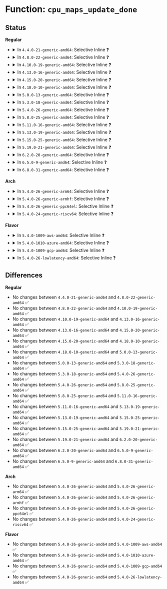 # Function: <code>cpu_maps_update_done</code>

## Status
<b>Regular</b>
<ul>
<li>
<details>
<summary>In <code>4.4.0-21-generic-amd64</code>: Selective Inline ❓</summary>

```c
void cpu_maps_update_done()
```

```json
{
  "name": "cpu_maps_update_done",
  "collision_type": "Unique Global",
  "inline_type": "Selective",
  "funcs": [
    {
      "addr": 18446744071579373824,
      "name": "cpu_maps_update_done",
      "external": true,
      "loc": "kernel/cpu.c:46",
      "file": "kernel/cpu.c",
      "inline": "not declared, inlined",
      "caller_inline": [
        "kernel/cpu.c:cpu_hotplug_disable",
        "kernel/cpu.c:cpu_hotplug_enable",
        "kernel/cpu.c:register_cpu_notifier",
        "kernel/cpu.c:unregister_cpu_notifier",
        "kernel/cpu.c:cpu_down",
        "kernel/cpu.c:disable_nonboot_cpus",
        "kernel/cpu.c:enable_nonboot_cpus"
      ],
      "caller_func": [
        "arch/x86/entry/vdso/vma.c:init_vdso",
        "arch/x86/events/amd/uncore.c:amd_uncore_init",
        "arch/x86/events/amd/uncore.c:amd_uncore_init",
        "arch/x86/events/amd/ibs.c:amd_ibs_init",
        "arch/x86/events/intel/rapl.c:rapl_pmu_init",
        "arch/x86/events/intel/rapl.c:rapl_pmu_init",
        "arch/x86/kernel/cpu/mcheck/mce.c:mcheck_init_device",
        "arch/x86/kernel/cpu/mcheck/mce.c:mcheck_init_device",
        "kernel/profile.c:create_proc_profile",
        "kernel/trace/ring_buffer.c:ring_buffer_free",
        "kernel/trace/ring_buffer.c:__ring_buffer_alloc",
        "kernel/trace/ring_buffer.c:__ring_buffer_alloc",
        "kernel/events/core.c:perf_event_init",
        "mm/vmstat.c:setup_vmstat",
        "mm/zswap.c:__zswap_pool_release",
        "mm/zswap.c:zswap_pool_create",
        "mm/zswap.c:zswap_pool_create",
        "mm/zswap.c:init_zswap",
        "mm/zswap.c:init_zswap",
        "mm/zswap.c:init_zswap",
        "mm/zsmalloc.c:zs_unregister_cpu_notifier",
        "drivers/idle/intel_idle.c:intel_idle_exit",
        "drivers/acpi/acpi_processor.c:acpi_processor_add",
        "drivers/acpi/acpi_processor.c:acpi_processor_remove",
        "drivers/base/topology.c:topology_sysfs_init",
        "drivers/base/cacheinfo.c:cacheinfo_sysfs_init",
        "arch/x86/pci/amd_bus.c:amd_postcore_init",
        "net/core/flow.c:flow_cache_init",
        "net/core/flow.c:flow_cache_init"
      ]
    }
  ],
  "symbols": [
    {
      "addr": 18446744071579373824,
      "name": "cpu_maps_update_done",
      "section": ".text",
      "bind": "STB_GLOBAL",
      "size": 23
    }
  ]
}
```
</details>
</li>
<li>
<details>
<summary>In <code>4.8.0-22-generic-amd64</code>: Selective Inline ❓</summary>

```c
void cpu_maps_update_done()
```

```json
{
  "name": "cpu_maps_update_done",
  "collision_type": "Unique Global",
  "inline_type": "Selective",
  "funcs": [
    {
      "addr": 18446744071579389632,
      "name": "cpu_maps_update_done",
      "external": true,
      "loc": "kernel/cpu.c:123",
      "file": "kernel/cpu.c",
      "inline": "not declared, inlined",
      "caller_inline": [
        "kernel/cpu.c:enable_nonboot_cpus",
        "kernel/cpu.c:disable_nonboot_cpus",
        "kernel/cpu.c:do_cpu_down",
        "kernel/cpu.c:unregister_cpu_notifier",
        "kernel/cpu.c:register_cpu_notifier",
        "kernel/cpu.c:cpu_hotplug_enable",
        "kernel/cpu.c:cpu_hotplug_disable"
      ],
      "caller_func": [
        "arch/x86/kernel/cpu/mcheck/mce.c:mcheck_init_device",
        "arch/x86/kernel/cpu/mcheck/mce.c:mcheck_init_device",
        "kernel/trace/ring_buffer.c:ring_buffer_free",
        "kernel/trace/ring_buffer.c:__ring_buffer_alloc",
        "kernel/trace/ring_buffer.c:__ring_buffer_alloc",
        "mm/vmstat.c:setup_vmstat",
        "mm/zswap.c:init_zswap",
        "mm/zswap.c:init_zswap",
        "mm/zswap.c:init_zswap",
        "mm/zswap.c:__zswap_pool_release",
        "mm/zswap.c:zswap_pool_create",
        "mm/zswap.c:zswap_pool_create",
        "mm/zsmalloc.c:zs_unregister_cpu_notifier",
        "drivers/acpi/acpi_processor.c:acpi_processor_remove",
        "drivers/acpi/acpi_processor.c:acpi_processor_add",
        "drivers/base/topology.c:topology_sysfs_init",
        "drivers/base/cacheinfo.c:cacheinfo_sysfs_init",
        "arch/x86/pci/amd_bus.c:amd_postcore_init",
        "net/core/flow.c:flow_cache_init",
        "net/core/flow.c:flow_cache_init"
      ]
    }
  ],
  "symbols": [
    {
      "addr": 18446744071579383312,
      "name": "cpu_maps_update_done",
      "section": ".text",
      "bind": "STB_GLOBAL",
      "size": 23
    }
  ]
}
```
</details>
</li>
<li>
<details>
<summary>In <code>4.10.0-19-generic-amd64</code>: Selective Inline ❓</summary>

```c
void cpu_maps_update_done()
```

```json
{
  "name": "cpu_maps_update_done",
  "collision_type": "Unique Global",
  "inline_type": "Selective",
  "funcs": [
    {
      "addr": 18446744071579410029,
      "name": "cpu_maps_update_done",
      "external": true,
      "loc": "kernel/cpu.c:192",
      "file": "kernel/cpu.c",
      "inline": "not declared, inlined",
      "caller_inline": [
        "kernel/cpu.c:enable_nonboot_cpus",
        "kernel/cpu.c:freeze_secondary_cpus",
        "kernel/cpu.c:do_cpu_down",
        "kernel/cpu.c:cpu_hotplug_enable",
        "kernel/cpu.c:cpu_hotplug_disable"
      ],
      "caller_func": [
        "drivers/acpi/acpi_processor.c:acpi_processor_remove",
        "drivers/acpi/acpi_processor.c:acpi_processor_add"
      ]
    }
  ],
  "symbols": [
    {
      "addr": 18446744071579407840,
      "name": "cpu_maps_update_done",
      "section": ".text",
      "bind": "STB_GLOBAL",
      "size": 23
    }
  ]
}
```
</details>
</li>
<li>
<details>
<summary>In <code>4.13.0-16-generic-amd64</code>: Selective Inline ❓</summary>

```c
void cpu_maps_update_done()
```

```json
{
  "name": "cpu_maps_update_done",
  "collision_type": "Unique Global",
  "inline_type": "Selective",
  "funcs": [
    {
      "addr": 18446744071579397421,
      "name": "cpu_maps_update_done",
      "external": true,
      "loc": "kernel/cpu.c:201",
      "file": "kernel/cpu.c",
      "inline": "not declared, inlined",
      "caller_inline": [
        "kernel/cpu.c:enable_nonboot_cpus",
        "kernel/cpu.c:freeze_secondary_cpus",
        "kernel/cpu.c:do_cpu_down",
        "kernel/cpu.c:cpu_hotplug_enable",
        "kernel/cpu.c:cpu_hotplug_disable"
      ],
      "caller_func": [
        "drivers/acpi/acpi_processor.c:acpi_processor_remove",
        "drivers/acpi/acpi_processor.c:acpi_processor_get_info",
        "drivers/acpi/acpi_processor.c:acpi_processor_get_info"
      ]
    }
  ],
  "symbols": [
    {
      "addr": 18446744071579396336,
      "name": "cpu_maps_update_done",
      "section": ".text",
      "bind": "STB_GLOBAL",
      "size": 23
    }
  ]
}
```
</details>
</li>
<li>
<details>
<summary>In <code>4.15.0-20-generic-amd64</code>: Selective Inline ❓</summary>

```c
void cpu_maps_update_done()
```

```json
{
  "name": "cpu_maps_update_done",
  "collision_type": "Unique Global",
  "inline_type": "Selective",
  "funcs": [
    {
      "addr": 18446744071579425485,
      "name": "cpu_maps_update_done",
      "external": true,
      "loc": "kernel/cpu.c:276",
      "file": "kernel/cpu.c",
      "inline": "not declared, inlined",
      "caller_inline": [
        "kernel/cpu.c:enable_nonboot_cpus",
        "kernel/cpu.c:freeze_secondary_cpus",
        "kernel/cpu.c:do_cpu_down",
        "kernel/cpu.c:cpu_hotplug_enable",
        "kernel/cpu.c:cpu_hotplug_disable"
      ],
      "caller_func": [
        "drivers/acpi/acpi_processor.c:acpi_processor_remove",
        "drivers/acpi/acpi_processor.c:acpi_processor_get_info",
        "drivers/acpi/acpi_processor.c:acpi_processor_get_info"
      ]
    }
  ],
  "symbols": [
    {
      "addr": 18446744071579424416,
      "name": "cpu_maps_update_done",
      "section": ".text",
      "bind": "STB_GLOBAL",
      "size": 23
    }
  ]
}
```
</details>
</li>
<li>
<details>
<summary>In <code>4.18.0-10-generic-amd64</code>: Selective Inline ❓</summary>

```c
void cpu_maps_update_done()
```

```json
{
  "name": "cpu_maps_update_done",
  "collision_type": "Unique Global",
  "inline_type": "Selective",
  "funcs": [
    {
      "addr": 18446744071579439267,
      "name": "cpu_maps_update_done",
      "external": true,
      "loc": "kernel/cpu.c:273",
      "file": "kernel/cpu.c",
      "inline": "not declared, inlined",
      "caller_inline": [
        "kernel/cpu.c:store_smt_control",
        "kernel/cpu.c:store_smt_control",
        "kernel/cpu.c:enable_nonboot_cpus",
        "kernel/cpu.c:freeze_secondary_cpus",
        "kernel/cpu.c:do_cpu_down",
        "kernel/cpu.c:cpu_hotplug_enable",
        "kernel/cpu.c:cpu_hotplug_disable"
      ],
      "caller_func": [
        "drivers/acpi/acpi_processor.c:acpi_processor_remove",
        "drivers/acpi/acpi_processor.c:acpi_processor_get_info",
        "drivers/acpi/acpi_processor.c:acpi_processor_get_info"
      ]
    }
  ],
  "symbols": [
    {
      "addr": 18446744071579439664,
      "name": "cpu_maps_update_done",
      "section": ".text",
      "bind": "STB_GLOBAL",
      "size": 23
    }
  ]
}
```
</details>
</li>
<li>
<details>
<summary>In <code>5.0.0-13-generic-amd64</code>: Selective Inline ❓</summary>

```c
void cpu_maps_update_done()
```

```json
{
  "name": "cpu_maps_update_done",
  "collision_type": "Unique Global",
  "inline_type": "Selective",
  "funcs": [
    {
      "addr": 18446744071579472940,
      "name": "cpu_maps_update_done",
      "external": true,
      "loc": "kernel/cpu.c:271",
      "file": "kernel/cpu.c",
      "inline": "not declared, inlined",
      "caller_inline": [
        "kernel/cpu.c:store_smt_control",
        "kernel/cpu.c:enable_nonboot_cpus",
        "kernel/cpu.c:freeze_secondary_cpus",
        "kernel/cpu.c:do_cpu_down",
        "kernel/cpu.c:cpu_hotplug_enable",
        "kernel/cpu.c:cpu_hotplug_disable"
      ],
      "caller_func": [
        "drivers/acpi/acpi_processor.c:acpi_processor_remove",
        "drivers/acpi/acpi_processor.c:acpi_processor_get_info",
        "drivers/acpi/acpi_processor.c:acpi_processor_get_info"
      ]
    }
  ],
  "symbols": [
    {
      "addr": 18446744071579471568,
      "name": "cpu_maps_update_done",
      "section": ".text",
      "bind": "STB_GLOBAL",
      "size": 23
    }
  ]
}
```
</details>
</li>
<li>
<details>
<summary>In <code>5.3.0-18-generic-amd64</code>: Selective Inline ❓</summary>

```c
void cpu_maps_update_done()
```

```json
{
  "name": "cpu_maps_update_done",
  "collision_type": "Unique Global",
  "inline_type": "Selective",
  "funcs": [
    {
      "addr": 18446744071579491912,
      "name": "cpu_maps_update_done",
      "external": true,
      "loc": "kernel/cpu.c:272",
      "file": "kernel/cpu.c",
      "inline": "not declared, inlined",
      "caller_inline": [
        "kernel/cpu.c:cpuhp_smt_enable",
        "kernel/cpu.c:cpuhp_smt_disable",
        "kernel/cpu.c:enable_nonboot_cpus",
        "kernel/cpu.c:freeze_secondary_cpus",
        "kernel/cpu.c:do_cpu_down",
        "kernel/cpu.c:cpu_hotplug_enable",
        "kernel/cpu.c:cpu_hotplug_disable"
      ],
      "caller_func": [
        "drivers/acpi/acpi_processor.c:acpi_processor_remove",
        "drivers/acpi/acpi_processor.c:acpi_processor_get_info",
        "drivers/acpi/acpi_processor.c:acpi_processor_get_info"
      ]
    }
  ],
  "symbols": [
    {
      "addr": 18446744071579489360,
      "name": "cpu_maps_update_done",
      "section": ".text",
      "bind": "STB_GLOBAL",
      "size": 23
    }
  ]
}
```
</details>
</li>
<li>
<details>
<summary>In <code>5.4.0-26-generic-amd64</code>: Selective Inline ❓</summary>

```c
void cpu_maps_update_done()
```

```json
{
  "name": "cpu_maps_update_done",
  "collision_type": "Unique Global",
  "inline_type": "Selective",
  "funcs": [
    {
      "addr": 18446744071579517848,
      "name": "cpu_maps_update_done",
      "external": true,
      "loc": "kernel/cpu.c:275",
      "file": "kernel/cpu.c",
      "inline": "not declared, inlined",
      "caller_inline": [
        "kernel/cpu.c:cpuhp_smt_enable",
        "kernel/cpu.c:cpuhp_smt_disable",
        "kernel/cpu.c:enable_nonboot_cpus",
        "kernel/cpu.c:freeze_secondary_cpus",
        "kernel/cpu.c:do_cpu_down",
        "kernel/cpu.c:cpu_hotplug_enable",
        "kernel/cpu.c:cpu_hotplug_disable"
      ],
      "caller_func": [
        "drivers/acpi/acpi_processor.c:acpi_processor_remove",
        "drivers/acpi/acpi_processor.c:acpi_processor_get_info",
        "drivers/acpi/acpi_processor.c:acpi_processor_get_info"
      ]
    }
  ],
  "symbols": [
    {
      "addr": 18446744071579515296,
      "name": "cpu_maps_update_done",
      "section": ".text",
      "bind": "STB_GLOBAL",
      "size": 23
    }
  ]
}
```
</details>
</li>
<li>
<details>
<summary>In <code>5.8.0-25-generic-amd64</code>: Selective Inline ❓</summary>

```c
void cpu_maps_update_done()
```

```json
{
  "name": "cpu_maps_update_done",
  "collision_type": "Unique Global",
  "inline_type": "Selective",
  "funcs": [
    {
      "addr": 18446744071579545119,
      "name": "cpu_maps_update_done",
      "external": true,
      "loc": "kernel/cpu.c:276",
      "file": "kernel/cpu.c",
      "inline": "not declared, inlined",
      "caller_inline": [
        "kernel/cpu.c:write_cpuhp_target",
        "kernel/cpu.c:cpuhp_smt_enable",
        "kernel/cpu.c:cpuhp_smt_disable",
        "kernel/cpu.c:cpu_hotplug_pm_callback",
        "kernel/cpu.c:cpu_hotplug_pm_callback",
        "kernel/cpu.c:thaw_secondary_cpus",
        "kernel/cpu.c:freeze_secondary_cpus",
        "kernel/cpu.c:smp_shutdown_nonboot_cpus",
        "kernel/cpu.c:cpu_device_down"
      ],
      "caller_func": [
        "drivers/acpi/acpi_processor.c:acpi_processor_remove",
        "drivers/acpi/acpi_processor.c:acpi_processor_get_info",
        "drivers/acpi/acpi_processor.c:acpi_processor_get_info"
      ]
    }
  ],
  "symbols": [
    {
      "addr": 18446744071579544176,
      "name": "cpu_maps_update_done",
      "section": ".text",
      "bind": "STB_GLOBAL",
      "size": 23
    }
  ]
}
```
</details>
</li>
<li>
<details>
<summary>In <code>5.11.0-16-generic-amd64</code>: Selective Inline ❓</summary>

```c
void cpu_maps_update_done()
```

```json
{
  "name": "cpu_maps_update_done",
  "collision_type": "Unique Global",
  "inline_type": "Selective",
  "funcs": [
    {
      "addr": 18446744071579526831,
      "name": "cpu_maps_update_done",
      "external": true,
      "loc": "kernel/cpu.c:276",
      "file": "kernel/cpu.c",
      "inline": "not declared, inlined",
      "caller_inline": [
        "kernel/cpu.c:write_cpuhp_target",
        "kernel/cpu.c:cpuhp_smt_enable",
        "kernel/cpu.c:cpuhp_smt_disable",
        "kernel/cpu.c:cpu_hotplug_pm_callback",
        "kernel/cpu.c:cpu_hotplug_pm_callback",
        "kernel/cpu.c:thaw_secondary_cpus",
        "kernel/cpu.c:freeze_secondary_cpus",
        "kernel/cpu.c:smp_shutdown_nonboot_cpus",
        "kernel/cpu.c:cpu_device_down"
      ],
      "caller_func": [
        "drivers/acpi/acpi_processor.c:acpi_processor_remove",
        "drivers/acpi/acpi_processor.c:acpi_processor_get_info",
        "drivers/acpi/acpi_processor.c:acpi_processor_get_info"
      ]
    }
  ],
  "symbols": [
    {
      "addr": 18446744071579525888,
      "name": "cpu_maps_update_done",
      "section": ".text",
      "bind": "STB_GLOBAL",
      "size": 23
    }
  ]
}
```
</details>
</li>
<li>
<details>
<summary>In <code>5.13.0-19-generic-amd64</code>: Selective Inline ❓</summary>

```c
void cpu_maps_update_done()
```

```json
{
  "name": "cpu_maps_update_done",
  "collision_type": "Unique Global",
  "inline_type": "Selective",
  "funcs": [
    {
      "addr": 18446744071579531039,
      "name": "cpu_maps_update_done",
      "external": true,
      "loc": "kernel/cpu.c:281",
      "file": "kernel/cpu.c",
      "inline": "not declared, inlined",
      "caller_inline": [
        "kernel/cpu.c:write_cpuhp_target",
        "kernel/cpu.c:cpuhp_smt_enable",
        "kernel/cpu.c:cpuhp_smt_disable",
        "kernel/cpu.c:cpu_hotplug_pm_callback",
        "kernel/cpu.c:cpu_hotplug_pm_callback",
        "kernel/cpu.c:thaw_secondary_cpus",
        "kernel/cpu.c:freeze_secondary_cpus",
        "kernel/cpu.c:smp_shutdown_nonboot_cpus",
        "kernel/cpu.c:cpu_device_down"
      ],
      "caller_func": [
        "drivers/acpi/acpi_processor.c:acpi_processor_remove",
        "drivers/acpi/acpi_processor.c:acpi_processor_get_info",
        "drivers/acpi/acpi_processor.c:acpi_processor_get_info"
      ]
    }
  ],
  "symbols": [
    {
      "addr": 18446744071579529824,
      "name": "cpu_maps_update_done",
      "section": ".text",
      "bind": "STB_GLOBAL",
      "size": 23
    }
  ]
}
```
</details>
</li>
<li>
<details>
<summary>In <code>5.15.0-25-generic-amd64</code>: Selective Inline ❓</summary>

```c
void cpu_maps_update_done()
```

```json
{
  "name": "cpu_maps_update_done",
  "collision_type": "Unique Global",
  "inline_type": "Selective",
  "funcs": [
    {
      "addr": 18446744071579603298,
      "name": "cpu_maps_update_done",
      "external": true,
      "loc": "kernel/cpu.c:292",
      "file": "kernel/cpu.c",
      "inline": "not declared, inlined",
      "caller_inline": [
        "kernel/cpu.c:target_store",
        "kernel/cpu.c:cpuhp_smt_enable",
        "kernel/cpu.c:cpuhp_smt_disable",
        "kernel/cpu.c:cpu_hotplug_pm_callback",
        "kernel/cpu.c:cpu_hotplug_pm_callback",
        "kernel/cpu.c:thaw_secondary_cpus",
        "kernel/cpu.c:freeze_secondary_cpus",
        "kernel/cpu.c:smp_shutdown_nonboot_cpus",
        "kernel/cpu.c:cpu_device_down"
      ],
      "caller_func": [
        "drivers/acpi/acpi_processor.c:acpi_processor_remove",
        "drivers/acpi/acpi_processor.c:acpi_processor_get_info",
        "drivers/acpi/acpi_processor.c:acpi_processor_get_info"
      ]
    }
  ],
  "symbols": [
    {
      "addr": 18446744071579602000,
      "name": "cpu_maps_update_done",
      "section": ".text",
      "bind": "STB_GLOBAL",
      "size": 23
    }
  ]
}
```
</details>
</li>
<li>
<details>
<summary>In <code>5.19.0-21-generic-amd64</code>: Selective Inline ❓</summary>

```c
void cpu_maps_update_done()
```

```json
{
  "name": "cpu_maps_update_done",
  "collision_type": "Unique Global",
  "inline_type": "Selective",
  "funcs": [
    {
      "addr": 18446744071579695848,
      "name": "cpu_maps_update_done",
      "external": true,
      "loc": "kernel/cpu.c:293",
      "file": "kernel/cpu.c",
      "inline": "not declared, inlined",
      "caller_inline": [
        "kernel/cpu.c:target_store",
        "kernel/cpu.c:cpuhp_smt_enable",
        "kernel/cpu.c:cpuhp_smt_disable",
        "kernel/cpu.c:cpu_hotplug_pm_callback",
        "kernel/cpu.c:cpu_hotplug_pm_callback",
        "kernel/cpu.c:thaw_secondary_cpus",
        "kernel/cpu.c:freeze_secondary_cpus",
        "kernel/cpu.c:smp_shutdown_nonboot_cpus",
        "kernel/cpu.c:cpu_device_down"
      ],
      "caller_func": [
        "drivers/acpi/acpi_processor.c:acpi_processor_remove",
        "drivers/acpi/acpi_processor.c:acpi_processor_get_info",
        "drivers/acpi/acpi_processor.c:acpi_processor_get_info",
        "drivers/acpi/acpi_processor.c:acpi_processor_get_info"
      ]
    }
  ],
  "symbols": [
    {
      "addr": 18446744071579694480,
      "name": "cpu_maps_update_done",
      "section": ".text",
      "bind": "STB_GLOBAL",
      "size": 29
    }
  ]
}
```
</details>
</li>
<li>
<details>
<summary>In <code>6.2.0-20-generic-amd64</code>: Selective Inline ❓</summary>

```c
void cpu_maps_update_done()
```

```json
{
  "name": "cpu_maps_update_done",
  "collision_type": "Unique Global",
  "inline_type": "Selective",
  "funcs": [
    {
      "addr": 18446744071579819772,
      "name": "cpu_maps_update_done",
      "external": true,
      "loc": "kernel/cpu.c:293",
      "file": "kernel/cpu.c",
      "inline": "not declared, inlined",
      "caller_inline": [
        "kernel/cpu.c:target_store",
        "kernel/cpu.c:cpuhp_smt_enable",
        "kernel/cpu.c:cpuhp_smt_disable",
        "kernel/cpu.c:cpu_hotplug_pm_callback",
        "kernel/cpu.c:cpu_hotplug_pm_callback",
        "kernel/cpu.c:thaw_secondary_cpus",
        "kernel/cpu.c:freeze_secondary_cpus",
        "kernel/cpu.c:smp_shutdown_nonboot_cpus",
        "kernel/cpu.c:cpu_device_down"
      ],
      "caller_func": [
        "drivers/acpi/acpi_processor.c:acpi_processor_remove",
        "drivers/acpi/acpi_processor.c:acpi_processor_get_info",
        "drivers/acpi/acpi_processor.c:acpi_processor_get_info",
        "drivers/acpi/acpi_processor.c:acpi_processor_get_info"
      ]
    }
  ],
  "symbols": [
    {
      "addr": 18446744071579818304,
      "name": "cpu_maps_update_done",
      "section": ".text",
      "bind": "STB_GLOBAL",
      "size": 29
    }
  ]
}
```
</details>
</li>
<li>
<details>
<summary>In <code>6.5.0-9-generic-amd64</code>: Selective Inline ❓</summary>

```c
void cpu_maps_update_done()
```

```json
{
  "name": "cpu_maps_update_done",
  "collision_type": "Unique Global",
  "inline_type": "Selective",
  "funcs": [
    {
      "addr": 18446744071579869134,
      "name": "cpu_maps_update_done",
      "external": true,
      "loc": "kernel/cpu.c:472",
      "file": "kernel/cpu.c",
      "inline": "not declared, inlined",
      "caller_inline": [
        "kernel/cpu.c:target_store",
        "kernel/cpu.c:cpuhp_smt_enable",
        "kernel/cpu.c:cpuhp_smt_disable",
        "kernel/cpu.c:cpu_hotplug_pm_callback",
        "kernel/cpu.c:cpu_hotplug_pm_callback",
        "kernel/cpu.c:thaw_secondary_cpus",
        "kernel/cpu.c:freeze_secondary_cpus",
        "kernel/cpu.c:smp_shutdown_nonboot_cpus",
        "kernel/cpu.c:cpu_device_down"
      ],
      "caller_func": [
        "drivers/acpi/acpi_processor.c:acpi_processor_remove",
        "drivers/acpi/acpi_processor.c:acpi_processor_get_info",
        "drivers/acpi/acpi_processor.c:acpi_processor_get_info",
        "drivers/acpi/acpi_processor.c:acpi_processor_get_info"
      ]
    }
  ],
  "symbols": [
    {
      "addr": 18446744071579867632,
      "name": "cpu_maps_update_done",
      "section": ".text",
      "bind": "STB_GLOBAL",
      "size": 29
    }
  ]
}
```
</details>
</li>
<li>
<details>
<summary>In <code>6.8.0-31-generic-amd64</code>: Selective Inline ❓</summary>

```c
void cpu_maps_update_done()
```

```json
{
  "name": "cpu_maps_update_done",
  "collision_type": "Unique Global",
  "inline_type": "Selective",
  "funcs": [
    {
      "addr": 18446744071579907054,
      "name": "cpu_maps_update_done",
      "external": true,
      "loc": "kernel/cpu.c:472",
      "file": "kernel/cpu.c",
      "inline": "not declared, inlined",
      "caller_inline": [
        "kernel/cpu.c:target_store",
        "kernel/cpu.c:cpuhp_smt_enable",
        "kernel/cpu.c:cpuhp_smt_disable",
        "kernel/cpu.c:cpu_hotplug_pm_callback",
        "kernel/cpu.c:cpu_hotplug_pm_callback",
        "kernel/cpu.c:thaw_secondary_cpus",
        "kernel/cpu.c:freeze_secondary_cpus",
        "kernel/cpu.c:smp_shutdown_nonboot_cpus",
        "kernel/cpu.c:cpu_device_down"
      ],
      "caller_func": [
        "drivers/acpi/acpi_processor.c:acpi_processor_remove",
        "drivers/acpi/acpi_processor.c:acpi_processor_get_info",
        "drivers/acpi/acpi_processor.c:acpi_processor_get_info",
        "drivers/acpi/acpi_processor.c:acpi_processor_get_info"
      ]
    }
  ],
  "symbols": [
    {
      "addr": 18446744071579905536,
      "name": "cpu_maps_update_done",
      "section": ".text",
      "bind": "STB_GLOBAL",
      "size": 29
    }
  ]
}
```
</details>
</li>
</ul>
<b>Arch</b>
<ul>
<li>
<details>
<summary>In <code>5.4.0-26-generic-arm64</code>: Selective Inline ❓</summary>

```c
void cpu_maps_update_done()
```

```json
{
  "name": "cpu_maps_update_done",
  "collision_type": "Unique Global",
  "inline_type": "Selective",
  "funcs": [
    {
      "addr": 18446603336490655228,
      "name": "cpu_maps_update_done",
      "external": true,
      "loc": "kernel/cpu.c:275",
      "file": "kernel/cpu.c",
      "inline": "not declared, inlined",
      "caller_inline": [
        "kernel/cpu.c:enable_nonboot_cpus",
        "kernel/cpu.c:freeze_secondary_cpus",
        "kernel/cpu.c:do_cpu_down",
        "kernel/cpu.c:cpu_hotplug_enable",
        "kernel/cpu.c:cpu_hotplug_disable"
      ],
      "caller_func": [
        "drivers/acpi/acpi_processor.c:acpi_processor_remove",
        "drivers/acpi/acpi_processor.c:acpi_processor_get_info",
        "drivers/acpi/acpi_processor.c:acpi_processor_get_info"
      ]
    }
  ],
  "symbols": [
    {
      "addr": 18446603336490652304,
      "name": "cpu_maps_update_done",
      "section": ".text",
      "bind": "STB_GLOBAL",
      "size": 36
    }
  ]
}
```
</details>
</li>
<li>
<details>
<summary>In <code>5.4.0-26-generic-armhf</code>: Selective Inline ❓</summary>

```c
void cpu_maps_update_done()
```

```json
{
  "name": "cpu_maps_update_done",
  "collision_type": "Unique Global",
  "inline_type": "Selective",
  "funcs": [
    {
      "addr": 3224731728,
      "name": "cpu_maps_update_done",
      "external": true,
      "loc": "kernel/cpu.c:275",
      "file": "kernel/cpu.c",
      "inline": "not declared, inlined",
      "caller_inline": [
        "kernel/cpu.c:enable_nonboot_cpus",
        "kernel/cpu.c:freeze_secondary_cpus",
        "kernel/cpu.c:do_cpu_up",
        "kernel/cpu.c:do_cpu_down",
        "kernel/cpu.c:cpu_hotplug_enable",
        "kernel/cpu.c:cpu_hotplug_disable"
      ],
      "caller_func": []
    }
  ],
  "symbols": [
    {
      "addr": 3224729004,
      "name": "cpu_maps_update_done",
      "section": ".text",
      "bind": "STB_GLOBAL",
      "size": 36
    }
  ]
}
```
</details>
</li>
<li>
<details>
<summary>In <code>5.4.0-26-generic-ppc64el</code>: Selective Inline ❓</summary>

```c
void cpu_maps_update_done()
```

```json
{
  "name": "cpu_maps_update_done",
  "collision_type": "Unique Global",
  "inline_type": "Selective",
  "funcs": [
    {
      "addr": 13835058055283478192,
      "name": "cpu_maps_update_done",
      "external": true,
      "loc": "kernel/cpu.c:275",
      "file": "kernel/cpu.c",
      "inline": "not declared, inlined",
      "caller_inline": [
        "kernel/cpu.c:enable_nonboot_cpus",
        "kernel/cpu.c:freeze_secondary_cpus",
        "kernel/cpu.c:do_cpu_down",
        "kernel/cpu.c:cpu_hotplug_enable",
        "kernel/cpu.c:cpu_hotplug_disable"
      ],
      "caller_func": [
        "arch/powerpc/platforms/pseries/hotplug-cpu.c:__machine_initcall_pseries_pseries_cpu_hotplug_init",
        "arch/powerpc/platforms/pseries/hotplug-cpu.c:dlpar_cpu_remove",
        "arch/powerpc/platforms/pseries/hotplug-cpu.c:dlpar_cpu_remove",
        "arch/powerpc/platforms/pseries/hotplug-cpu.c:dlpar_online_cpu",
        "arch/powerpc/platforms/pseries/hotplug-cpu.c:dlpar_online_cpu",
        "arch/powerpc/platforms/pseries/hotplug-cpu.c:pseries_add_processor"
      ]
    }
  ],
  "symbols": [
    {
      "addr": 13835058055283474416,
      "name": "cpu_maps_update_done",
      "section": ".text",
      "bind": "STB_GLOBAL",
      "size": 60
    }
  ]
}
```
</details>
</li>
<li>
<details>
<summary>In <code>5.4.0-24-generic-riscv64</code>: Selective Inline ❓</summary>

```c
void cpu_maps_update_done()
```

```json
{
  "name": "cpu_maps_update_done",
  "collision_type": "Unique Global",
  "inline_type": "Selective",
  "funcs": [
    {
      "addr": 18446743936271400714,
      "name": "cpu_maps_update_done",
      "external": true,
      "loc": "kernel/cpu.c:275",
      "file": "kernel/cpu.c",
      "inline": "not declared, inlined",
      "caller_inline": [
        "kernel/cpu.c:cpu_up"
      ],
      "caller_func": []
    }
  ],
  "symbols": [
    {
      "addr": 18446743936271400392,
      "name": "cpu_maps_update_done",
      "section": ".text",
      "bind": "STB_GLOBAL",
      "size": 42
    }
  ]
}
```
</details>
</li>
</ul>
<b>Flavor</b>
<ul>
<li>
<details>
<summary>In <code>5.4.0-1009-aws-amd64</code>: Selective Inline ❓</summary>

```c
void cpu_maps_update_done()
```

```json
{
  "name": "cpu_maps_update_done",
  "collision_type": "Unique Global",
  "inline_type": "Selective",
  "funcs": [
    {
      "addr": 18446744071579491512,
      "name": "cpu_maps_update_done",
      "external": true,
      "loc": "kernel/cpu.c:275",
      "file": "kernel/cpu.c",
      "inline": "not declared, inlined",
      "caller_inline": [
        "kernel/cpu.c:cpuhp_smt_enable",
        "kernel/cpu.c:cpuhp_smt_disable",
        "kernel/cpu.c:enable_nonboot_cpus",
        "kernel/cpu.c:freeze_secondary_cpus",
        "kernel/cpu.c:do_cpu_down",
        "kernel/cpu.c:cpu_hotplug_enable",
        "kernel/cpu.c:cpu_hotplug_disable"
      ],
      "caller_func": [
        "drivers/acpi/acpi_processor.c:acpi_processor_remove",
        "drivers/acpi/acpi_processor.c:acpi_processor_get_info",
        "drivers/acpi/acpi_processor.c:acpi_processor_get_info"
      ]
    }
  ],
  "symbols": [
    {
      "addr": 18446744071579488960,
      "name": "cpu_maps_update_done",
      "section": ".text",
      "bind": "STB_GLOBAL",
      "size": 23
    }
  ]
}
```
</details>
</li>
<li>
<details>
<summary>In <code>5.4.0-1010-azure-amd64</code>: Selective Inline ❓</summary>

```c
void cpu_maps_update_done()
```

```json
{
  "name": "cpu_maps_update_done",
  "collision_type": "Unique Global",
  "inline_type": "Selective",
  "funcs": [
    {
      "addr": 18446744071579420376,
      "name": "cpu_maps_update_done",
      "external": true,
      "loc": "kernel/cpu.c:275",
      "file": "kernel/cpu.c",
      "inline": "not declared, inlined",
      "caller_inline": [
        "kernel/cpu.c:cpuhp_smt_enable",
        "kernel/cpu.c:cpuhp_smt_disable",
        "kernel/cpu.c:enable_nonboot_cpus",
        "kernel/cpu.c:freeze_secondary_cpus",
        "kernel/cpu.c:do_cpu_down",
        "kernel/cpu.c:cpu_hotplug_enable",
        "kernel/cpu.c:cpu_hotplug_disable"
      ],
      "caller_func": [
        "drivers/acpi/acpi_processor.c:acpi_processor_remove",
        "drivers/acpi/acpi_processor.c:acpi_processor_get_info",
        "drivers/acpi/acpi_processor.c:acpi_processor_get_info"
      ]
    }
  ],
  "symbols": [
    {
      "addr": 18446744071579417824,
      "name": "cpu_maps_update_done",
      "section": ".text",
      "bind": "STB_GLOBAL",
      "size": 23
    }
  ]
}
```
</details>
</li>
<li>
<details>
<summary>In <code>5.4.0-1009-gcp-amd64</code>: Selective Inline ❓</summary>

```c
void cpu_maps_update_done()
```

```json
{
  "name": "cpu_maps_update_done",
  "collision_type": "Unique Global",
  "inline_type": "Selective",
  "funcs": [
    {
      "addr": 18446744071579491432,
      "name": "cpu_maps_update_done",
      "external": true,
      "loc": "kernel/cpu.c:275",
      "file": "kernel/cpu.c",
      "inline": "not declared, inlined",
      "caller_inline": [
        "kernel/cpu.c:cpuhp_smt_enable",
        "kernel/cpu.c:cpuhp_smt_disable",
        "kernel/cpu.c:enable_nonboot_cpus",
        "kernel/cpu.c:freeze_secondary_cpus",
        "kernel/cpu.c:do_cpu_down",
        "kernel/cpu.c:cpu_hotplug_enable",
        "kernel/cpu.c:cpu_hotplug_disable"
      ],
      "caller_func": [
        "drivers/acpi/acpi_processor.c:acpi_processor_remove",
        "drivers/acpi/acpi_processor.c:acpi_processor_get_info",
        "drivers/acpi/acpi_processor.c:acpi_processor_get_info"
      ]
    }
  ],
  "symbols": [
    {
      "addr": 18446744071579488880,
      "name": "cpu_maps_update_done",
      "section": ".text",
      "bind": "STB_GLOBAL",
      "size": 23
    }
  ]
}
```
</details>
</li>
<li>
<details>
<summary>In <code>5.4.0-26-lowlatency-amd64</code>: Selective Inline ❓</summary>

```c
void cpu_maps_update_done()
```

```json
{
  "name": "cpu_maps_update_done",
  "collision_type": "Unique Global",
  "inline_type": "Selective",
  "funcs": [
    {
      "addr": 18446744071579523928,
      "name": "cpu_maps_update_done",
      "external": true,
      "loc": "kernel/cpu.c:275",
      "file": "kernel/cpu.c",
      "inline": "not declared, inlined",
      "caller_inline": [
        "kernel/cpu.c:cpuhp_smt_enable",
        "kernel/cpu.c:cpuhp_smt_disable",
        "kernel/cpu.c:enable_nonboot_cpus",
        "kernel/cpu.c:freeze_secondary_cpus",
        "kernel/cpu.c:do_cpu_down",
        "kernel/cpu.c:cpu_hotplug_enable",
        "kernel/cpu.c:cpu_hotplug_disable"
      ],
      "caller_func": [
        "drivers/acpi/acpi_processor.c:acpi_processor_remove",
        "drivers/acpi/acpi_processor.c:acpi_processor_get_info",
        "drivers/acpi/acpi_processor.c:acpi_processor_get_info"
      ]
    }
  ],
  "symbols": [
    {
      "addr": 18446744071579521264,
      "name": "cpu_maps_update_done",
      "section": ".text",
      "bind": "STB_GLOBAL",
      "size": 23
    }
  ]
}
```
</details>
</li>
</ul>

## Differences
<b>Regular</b>
<ul>
<li>
No changes between <code>4.4.0-21-generic-amd64</code> and <code>4.8.0-22-generic-amd64</code> ✅
</li>
<li>
No changes between <code>4.8.0-22-generic-amd64</code> and <code>4.10.0-19-generic-amd64</code> ✅
</li>
<li>
No changes between <code>4.10.0-19-generic-amd64</code> and <code>4.13.0-16-generic-amd64</code> ✅
</li>
<li>
No changes between <code>4.13.0-16-generic-amd64</code> and <code>4.15.0-20-generic-amd64</code> ✅
</li>
<li>
No changes between <code>4.15.0-20-generic-amd64</code> and <code>4.18.0-10-generic-amd64</code> ✅
</li>
<li>
No changes between <code>4.18.0-10-generic-amd64</code> and <code>5.0.0-13-generic-amd64</code> ✅
</li>
<li>
No changes between <code>5.0.0-13-generic-amd64</code> and <code>5.3.0-18-generic-amd64</code> ✅
</li>
<li>
No changes between <code>5.3.0-18-generic-amd64</code> and <code>5.4.0-26-generic-amd64</code> ✅
</li>
<li>
No changes between <code>5.4.0-26-generic-amd64</code> and <code>5.8.0-25-generic-amd64</code> ✅
</li>
<li>
No changes between <code>5.8.0-25-generic-amd64</code> and <code>5.11.0-16-generic-amd64</code> ✅
</li>
<li>
No changes between <code>5.11.0-16-generic-amd64</code> and <code>5.13.0-19-generic-amd64</code> ✅
</li>
<li>
No changes between <code>5.13.0-19-generic-amd64</code> and <code>5.15.0-25-generic-amd64</code> ✅
</li>
<li>
No changes between <code>5.15.0-25-generic-amd64</code> and <code>5.19.0-21-generic-amd64</code> ✅
</li>
<li>
No changes between <code>5.19.0-21-generic-amd64</code> and <code>6.2.0-20-generic-amd64</code> ✅
</li>
<li>
No changes between <code>6.2.0-20-generic-amd64</code> and <code>6.5.0-9-generic-amd64</code> ✅
</li>
<li>
No changes between <code>6.5.0-9-generic-amd64</code> and <code>6.8.0-31-generic-amd64</code> ✅
</li>
</ul>
<b>Arch</b>
<ul>
<li>
No changes between <code>5.4.0-26-generic-amd64</code> and <code>5.4.0-26-generic-arm64</code> ✅
</li>
<li>
No changes between <code>5.4.0-26-generic-amd64</code> and <code>5.4.0-26-generic-armhf</code> ✅
</li>
<li>
No changes between <code>5.4.0-26-generic-amd64</code> and <code>5.4.0-26-generic-ppc64el</code> ✅
</li>
<li>
No changes between <code>5.4.0-26-generic-amd64</code> and <code>5.4.0-24-generic-riscv64</code> ✅
</li>
</ul>
<b>Flavor</b>
<ul>
<li>
No changes between <code>5.4.0-26-generic-amd64</code> and <code>5.4.0-1009-aws-amd64</code> ✅
</li>
<li>
No changes between <code>5.4.0-26-generic-amd64</code> and <code>5.4.0-1010-azure-amd64</code> ✅
</li>
<li>
No changes between <code>5.4.0-26-generic-amd64</code> and <code>5.4.0-1009-gcp-amd64</code> ✅
</li>
<li>
No changes between <code>5.4.0-26-generic-amd64</code> and <code>5.4.0-26-lowlatency-amd64</code> ✅
</li>
</ul>
